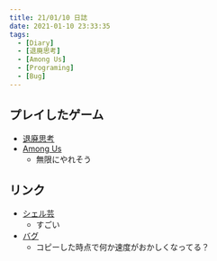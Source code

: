 ```yaml
---
title: 21/01/10 日誌
date: 2021-01-10 23:33:35
tags:
  - [Diary]
  - [退廃思考]
  - [Among Us]
  - [Programing]
  - [Bug]
---
```


## プレイしたゲーム
- [退廃思考](https://store.steampowered.com/app/1205160/_Decadent_Thinking/?l=japanese)
- [Among Us](https://store-jp.nintendo.com/list/software/70010000036097.html)
  - 無限にやれそう

## リンク
- [シェル芸](https://twitter.com/minyoruminyon/status/1348118623575896065)
  - すごい
- [バグ](https://twitter.com/MegaX2_/status/1172714388979163137)
  - コピーした時点で何か速度がおかしくなってる？